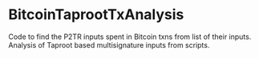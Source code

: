 # BitcoinTaprootTxAnalysis
Code to find the P2TR inputs spent in Bitcoin txns from list of their inputs. Analysis of Taproot based multisignature inputs from scripts.

